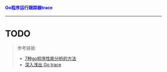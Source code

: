 #### <font color="blue">Go程序运行跟踪器trace</font>

---

# TODO

> 参考链接:
>
> * [7种go程序性能分析的方法](https://blog.lab99.org/post/golang-2017-10-20-video-seven-ways-to-profile-go-apps.html#fang-fa-qi-go-tool-trace)
> * [深入浅出 Go trace](https://www.itcodemonkey.com/article/5419.html)
